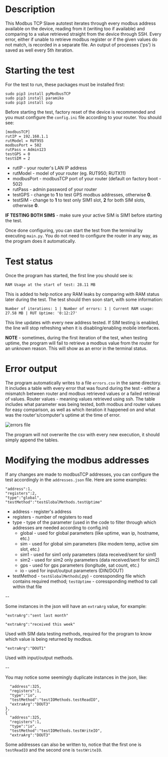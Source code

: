 # Description

This Modbus TCP Slave autotest iterates through every modbus address available on the device, reading from it (writing too if available) and comparing to a value retrieved straight from the device through SSH. Every error, either if unable to retrieve modbus register or if the given values do not match, is recorded in a separate file. An output of processes ('ps') is saved as well every 5th iteration.

# Starting the test
For the test to run, these packages must be installed first:
```
sudo pip3 install pyModbusTCP
sudo pip3 install paramiko
sudo pip3 install scp
```

Before starting the test, factory reset of the device is recommended and you must configure the `config.ini` file according to your router. You should see:
```
[modbusTCP]
rutIP = 192.168.1.1
rutModel = RUT955
modbusPort = 502
rutPass = Admin123
testGPS = 0
testSIM = 2
```
* rutIP - your router's LAN IP address
* rutModel - model of your router (eg. RUT950; RUTX11)
* modbusPort - modbusTCP port of your router (default on factory boot - 502)
* rutPass - admin password of your router 
* testGPS - change to **1** to test GPS modbus addresses, otherwise **0**.
* testSIM - change to **1** to test only SIM1 slot, **2** for both SIM slots, otherwise **0**.

**IF TESTING BOTH SIMS** - make sure your active SIM is SIM1 before starting the test.

Once done configuring, you can start the test from the terminal by executing `main.py`. You do not need to configure the router in any way, as the program does it automatically.

# Test status
Once the program has started, the first line you should see is:

`RAM Usage at the start of test: 28.11 MB`

This is added to help notice any RAM leaks by comparing with RAM status later during the test. The test should then soon start, with some information:

`Number of iterations: 1 | Number of errors: 1 | Current RAM usage: 27.58 MB | RUT Uptime: '0:12:27'`

This line updates with every new address tested. If SIM testing is enabled, the line will stop refreshing when it is disabling/enabling mobile interfaces.

**NOTE** - sometimes, during the first iteration of the test, when testing uptime, the program will fail to retrieve a modbus value from the router for an unknown reason. This will show as an error in the terminal status.

# Error output
The program automatically writes to a file `errors.csv` in the same directory. It includes a table with every error that was found during the test - either a mismatch between router and modbus retrieved values or a failed retrieval of values. Router values - meaning values retrieved using ssh. The table includes what parameter was being tested, both modbus and router values for easy comparison, as well as which iteration it happened on and what was the router's/computer's uptime at the time of error.

![errors file](https://i.imgur.com/s9WEaJv.png)

The program will not overwrite the csv with every new execution, it should simply append the tables.

# Modifying the modbus addresses
If any changes are made to modbusTCP addresses, you can configure the test accordingly in the `addresses.json` file. Here are some examples:

```
"address":1, 
"registers":2,
"type":"global",
"testMethod":"testGlobalMethods.testUptime"
```
* address - register's address
* registers - number of registers to read
* type - type of the parameter (used in the code to filter through which addresses are needed according to config.ini)
  * global - used for global parameters (like uptime, wan ip, hostname, etc.)
  * sim - used for global sim parameters (like modem temp, active sim slot, etc.)
  * sim1 - used for sim1 only parameters (data received/sent for sim1)
  * sim2 - used for sim2 only parameters (data received/sent for sim2)
  * gps - used for gps parameters (longitude, sat count, etc.)
  * io - used for input/output parameters (DIN/DOUT)
* testMethod - `testGlobalMethods`(.py) - coressponding file which contains required method; `testUptime` - coressponding method to call within that file

--  

Some instances in the json will have an `extraArg` value, for example:
```
"extraArg":"sent last month"
```
```
"extraArg":"received this week"
```
Used with SIM data testing methods, required for the program to know which value is being returned by modbus. 
```
"extraArg":"DOUT1"
```
Used with input/output methods.

--

You may notice some seemingly duplicate instances in the json, like:
```
  "address":325,
  "registers":1,
  "type":"io",
  "testMethod":"testIOMethods.testReadIO",
  "extraArg":"DOUT3"
},
{
  "address":325,
  "registers":1,
  "type":"io",
  "testMethod":"testIOMethods.testWriteIO",
  "extraArg":"DOUT3"
```
Some addresses can also be written to, notice that the first one is `testReadIO` and the second one is `testWriteIO`. 
